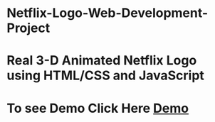 # Netflix-Logo-Web-Development-Project
# Real 3-D Animated Netflix Logo using HTML/CSS and JavaScript

# To see Demo Click Here [Demo](https://ashutosh-pmishra.github.io/Netflix-Logo-Web-Development-Project/netflix.html)

